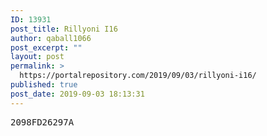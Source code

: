 ```yaml
---
ID: 13931
post_title: Rillyoni I16
author: qaball1066
post_excerpt: ""
layout: post
permalink: >
  https://portalrepository.com/2019/09/03/rillyoni-i16/
published: true
post_date: 2019-09-03 18:13:31
---
```

<pre>2098FD26297A</pre>